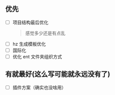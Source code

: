 ## 优先

- [ ] 项目结构最后优化
  > 感觉多少还是有点乱
- [ ] hz 生成模板优化
- [ ] 国际化
- [ ] 优化 ent 文件夹组织方式

## 有就最好(这么写可能就永远没有了)

- [ ] 插件方案（确实也没啥用）
